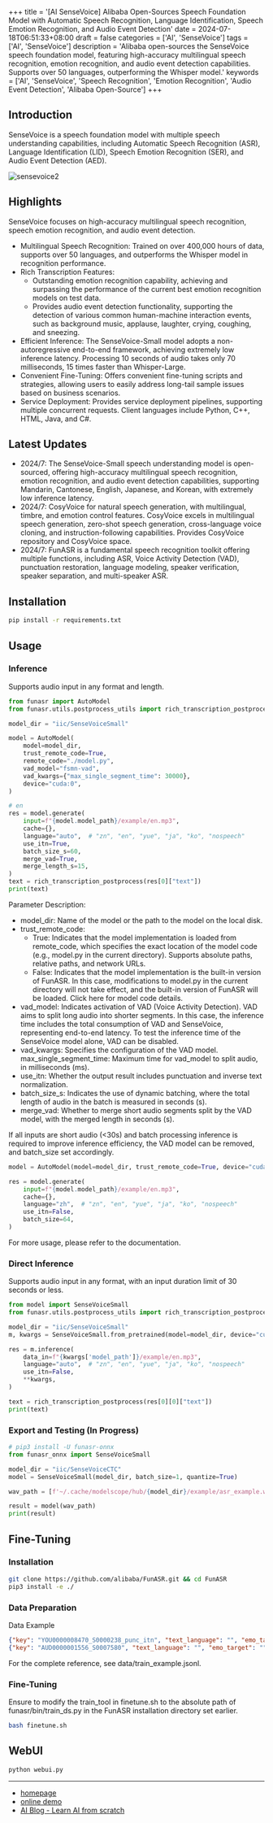 +++
title = '[AI SenseVoice] Alibaba Open-Sources Speech Foundation Model with Automatic Speech Recognition, Language Identification, Speech Emotion Recognition, and Audio Event Detection'
date = 2024-07-18T06:51:33+08:00
draft = false
categories = ['AI', 'SenseVoice']
tags = ['AI', 'SenseVoice']
description = 'Alibaba open-sources the SenseVoice speech foundation model, featuring high-accuracy multilingual speech recognition, emotion recognition, and audio event detection capabilities. Supports over 50 languages, outperforming the Whisper model.'
keywords = ['AI', 'SenseVoice', 'Speech Recognition', 'Emotion Recognition', 'Audio Event Detection', 'Alibaba Open-Source']
+++

## Introduction
SenseVoice is a speech foundation model with multiple speech understanding capabilities, including Automatic Speech Recognition (ASR), Language Identification (LID), Speech Emotion Recognition (SER), and Audio Event Detection (AED).

![sensevoice2](sensevoice2.png)

## Highlights

SenseVoice focuses on high-accuracy multilingual speech recognition, speech emotion recognition, and audio event detection.

- Multilingual Speech Recognition: Trained on over 400,000 hours of data, supports over 50 languages, and outperforms the Whisper model in recognition performance.
- Rich Transcription Features:
    - Outstanding emotion recognition capability, achieving and surpassing the performance of the current best emotion recognition models on test data.
    - Provides audio event detection functionality, supporting the detection of various common human-machine interaction events, such as background music, applause, laughter, crying, coughing, and sneezing.
- Efficient Inference: The SenseVoice-Small model adopts a non-autoregressive end-to-end framework, achieving extremely low inference latency. Processing 10 seconds of audio takes only 70 milliseconds, 15 times faster than Whisper-Large.
- Convenient Fine-Tuning: Offers convenient fine-tuning scripts and strategies, allowing users to easily address long-tail sample issues based on business scenarios.
- Service Deployment: Provides service deployment pipelines, supporting multiple concurrent requests. Client languages include Python, C++, HTML, Java, and C#.

## Latest Updates
- 2024/7: The SenseVoice-Small speech understanding model is open-sourced, offering high-accuracy multilingual speech recognition, emotion recognition, and audio event detection capabilities, supporting Mandarin, Cantonese, English, Japanese, and Korean, with extremely low inference latency.
- 2024/7: CosyVoice for natural speech generation, with multilingual, timbre, and emotion control features. CosyVoice excels in multilingual speech generation, zero-shot speech generation, cross-language voice cloning, and instruction-following capabilities. Provides CosyVoice repository and CosyVoice space.
- 2024/7: FunASR is a fundamental speech recognition toolkit offering multiple functions, including ASR, Voice Activity Detection (VAD), punctuation restoration, language modeling, speaker verification, speaker separation, and multi-speaker ASR.

## Installation
```bash
pip install -r requirements.txt
```

## Usage
### Inference
Supports audio input in any format and length.

```python
from funasr import AutoModel
from funasr.utils.postprocess_utils import rich_transcription_postprocess

model_dir = "iic/SenseVoiceSmall"

model = AutoModel(
    model=model_dir,
    trust_remote_code=True,
    remote_code="./model.py",    
    vad_model="fsmn-vad",
    vad_kwargs={"max_single_segment_time": 30000},
    device="cuda:0",
)

# en
res = model.generate(
    input=f"{model.model_path}/example/en.mp3",
    cache={},
    language="auto",  # "zn", "en", "yue", "ja", "ko", "nospeech"
    use_itn=True,
    batch_size_s=60,
    merge_vad=True,
    merge_length_s=15,
)
text = rich_transcription_postprocess(res[0]["text"])
print(text)
```

Parameter Description:

- model_dir: Name of the model or the path to the model on the local disk.
- trust_remote_code:
  - True: Indicates that the model implementation is loaded from remote_code, which specifies the exact location of the model code (e.g., model.py in the current directory). Supports absolute paths, relative paths, and network URLs.
  - False: Indicates that the model implementation is the built-in version of FunASR. In this case, modifications to model.py in the current directory will not take effect, and the built-in version of FunASR will be loaded. Click here for model code details.
- vad_model: Indicates activation of VAD (Voice Activity Detection). VAD aims to split long audio into shorter segments. In this case, the inference time includes the total consumption of VAD and SenseVoice, representing end-to-end latency. To test the inference time of the SenseVoice model alone, VAD can be disabled.
- vad_kwargs: Specifies the configuration of the VAD model. max_single_segment_time: Maximum time for vad_model to split audio, in milliseconds (ms).
- use_itn: Whether the output result includes punctuation and inverse text normalization.
- batch_size_s: Indicates the use of dynamic batching, where the total length of audio in the batch is measured in seconds (s).
- merge_vad: Whether to merge short audio segments split by the VAD model, with the merged length in seconds (s).

If all inputs are short audio (<30s) and batch processing inference is required to improve inference efficiency, the VAD model can be removed, and batch_size set accordingly.

```python
model = AutoModel(model=model_dir, trust_remote_code=True, device="cuda:0")

res = model.generate(
    input=f"{model.model_path}/example/en.mp3",
    cache={},
    language="zh",  # "zn", "en", "yue", "ja", "ko", "nospeech"
    use_itn=False,
    batch_size=64,
)
```

For more usage, please refer to the documentation.

### Direct Inference
Supports audio input in any format, with an input duration limit of 30 seconds or less.

```python
from model import SenseVoiceSmall
from funasr.utils.postprocess_utils import rich_transcription_postprocess

model_dir = "iic/SenseVoiceSmall"
m, kwargs = SenseVoiceSmall.from_pretrained(model=model_dir, device="cuda:0")

res = m.inference(
    data_in=f"{kwargs['model_path']}/example/en.mp3",
    language="auto",  # "zn", "en", "yue", "ja", "ko", "nospeech"
    use_itn=False,
    **kwargs,
)

text = rich_transcription_postprocess(res[0][0]["text"])
print(text)
```

### Export and Testing (In Progress)

```python
# pip3 install -U funasr-onnx
from funasr_onnx import SenseVoiceSmall

model_dir = "iic/SenseVoiceCTC"
model = SenseVoiceSmall(model_dir, batch_size=1, quantize=True)

wav_path = [f'~/.cache/modelscope/hub/{model_dir}/example/asr_example.wav']

result = model(wav_path)
print(result)
```

## Fine-Tuning
### Installation
```bash
git clone https://github.com/alibaba/FunASR.git && cd FunASR
pip3 install -e ./
```

### Data Preparation
Data Example

```json
{"key": "YOU0000008470_S0000238_punc_itn", "text_language": "", "emo_target": "", "event_target": "", "with_or_wo_itn": "", "target": "Including legal due diligence, subscription agreement, negotiation.", "source": "/cpfs01/shared/Group-speech/beinian.lzr/data/industrial_data/english_all/audio/YOU0000008470_S0000238.wav", "target_len": 7, "source_len": 140}
{"key": "AUD0000001556_S0007580", "text_language": "", "emo_target": "", "event_target": "", "with_or_wo_itn": "", "target": "there is a tendency to identify the self or take interest in what one has got used to", "source": "/cpfs01/shared/Group-speech/beinian.lzr/data/industrial_data/english_all/audio/AUD0000001556_S0007580.wav", "target_len": 18, "source_len": 360}
```

For the complete reference, see data/train_example.jsonl.

### Fine-Tuning
Ensure to modify the train_tool in finetune.sh to the absolute path of funasr/bin/train_ds.py in the FunASR installation directory set earlier.

```bash
bash finetune.sh
```

## WebUI

```bash
python webui.py
```

---

- [homepage](https://fun-audio-llm.github.io/)
- [online demo](https://www.modelscope.cn/studios/iic/SenseVoice)
- [AI Blog - Learn AI from scratch](https://ai-blog.aihub2022.top/post/ai-sensevoice-intro/)
<!-- - [WeChat Official Account - Learn AI from scratch](...) -->
<!-- - [CSDN - Learn AI from scratch](...) -->
<!-- - [Juejin - Learn AI from scratch](...) -->
<!-- - [Zhihu - Learn AI from scratch](...) -->
<!-- - [Alibaba Cloud - Learn AI from scratch](...) -->
<!-- - [Tencent Cloud - Learn AI from scratch](...) -->
